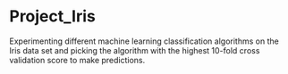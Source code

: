 # Project_Iris
Experimenting different  machine learning classification algorithms on the Iris data set and picking the algorithm with the highest 10-fold cross validation score to make predictions. 
